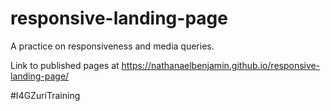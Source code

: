 # responsive-landing-page

A practice on responsiveness and media queries.

Link to published pages at https://nathanaelbenjamin.github.io/responsive-landing-page/

#I4GZuriTraining
